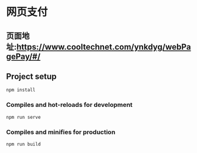 # 网页支付
## 页面地址:https://www.cooltechnet.com/ynkdyg/webPagePay/#/

## Project setup
```
npm install
```

### Compiles and hot-reloads for development
```
npm run serve
```

### Compiles and minifies for production
```
npm run build
```



